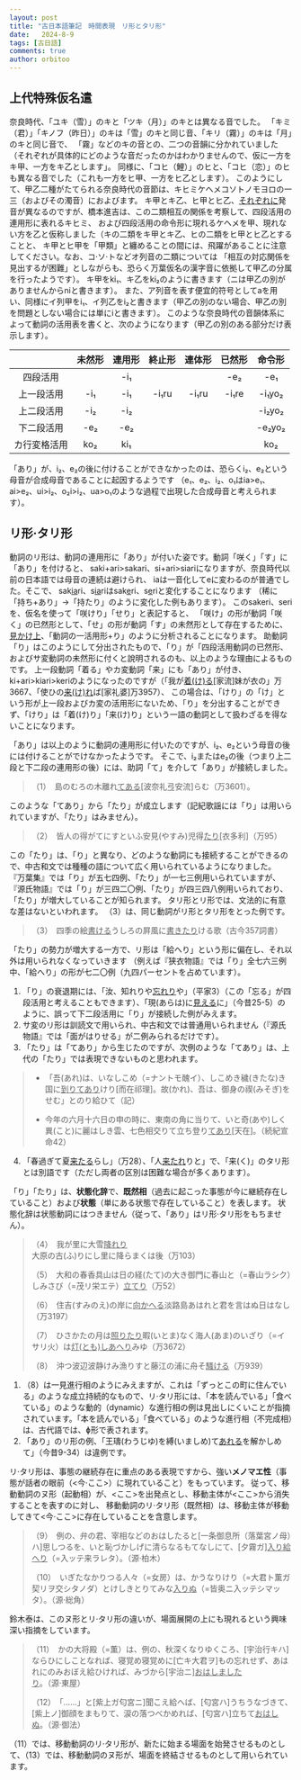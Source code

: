 ```yaml
---
layout: post
title: "古日本語筆記　時間表現　リ形とタリ形"
date:   2024-8-9
tags: [古日語]
comments: true
author: orbitoo
---
```


## 上代特殊仮名遣

奈良時代、「ユキ（雪）」のキと「ツキ（月）」のキとは異なる音でした。
「キミ（君）」「キノフ（昨日）」のキは「雪」のキと同じ音、「キリ（霧）」のキは「月」のキと同じ音で、
「霧」などのキの音との、二つの音韻に分かれていました（それぞれが具体的にどのような音だったのかはわかりませんので、仮に一方をキ甲、一方をキ乙とします」。
同様に、「コヒ（鯉）」のヒと、「コヒ（恋）」のヒも異なる音でした（これも一方をヒ甲、一方をヒ乙とします）。
このようにして、甲乙二種がたてられる奈良時代の音節は、キヒミケヘメコソトノモヨロの一三（およびその濁音）におよびます。
キ甲とキ乙、ヒ甲とヒ乙、<u>それぞれに</u>発音が異なるのですが、橋本進吉は、この二類相互の関係を考察して、四段活用の連用形に表れるキヒミ、
および四段活用の命令形に現れるケヘメを甲、現れない方を乙と仮称しました（キの二類をキ甲とキ乙、ヒの二類をヒ甲とヒ乙とすることと、
キ甲とヒ甲を「甲類」と纏めることの間には、飛躍があることに注意してください。なお、コ·ソ·トなどオ列音の二類については
「相互の対応関係を見出するが困難」としながらも、恐らく万葉仮名の漢字音に依拠して甲乙の分属を行ったようです）。
キ甲をki₁、キ乙をki₂のように書きます（ニは甲乙の別がありませんからniと書きます）。
また、ア列音を表す便宜的符号としてaを用い、同様にイ列甲をi₁、イ列乙をi₂と書きます（甲乙の別のない場合、甲乙の別を問題としない場合には単にiと書きます）。
このような奈良時代の音韻体系によって動詞の活用表を書くと、次のようになります（甲乙の別のある部分だけ表示します）。

|              | 未然形 | 連用形 | 終止形 | 連体形 | 已然形 | 命令形 |
| :----------: | :----: | :----: | :----: | :----: | :----: | :----: |
|   四段活用   |        |  -i₁   |        |        |  -e₂   |  -e₁   |
|  上一段活用  |  -i₁   |  -i₁   | -i₁ru  | -i₁ru  | -i₁re  | -i₁yo₂ |
|  上二段活用  |  -i₂   |  -i₂   |        |        |        | -i₂yo₂ |
|  下二段活用  |  -e₂   |  -e₂   |        |        |        | -e₂yo₂ |
| カ行変格活用 |  ko₂   |  ki₁   |        |        |        |  ko₂   |

「あり」が、i₂、e₂の後に付けることができなかったのは、恐らくi₂、e₂という母音が合成母音であることに起因するようです
（e₁、e₂、i₂、o₁はia>e₁、ai>e₂、ui>i₂、o₂i>i₂、ua>o₁のような過程で出現した合成母音と考えられます）。

## リ形·タリ形

動詞のリ形は、動詞の連用形に「あり」が付いた姿です。動詞「咲く」「す」に「あり」を付けると、
saki+ari>sakari、si+ari>siariになりますが、奈良時代以前の日本語では母音の連続は避けられ、
iaは一音化してeに変わるのが普通でした。そこで、
sak<u>ia</u>ri、s<u>ia</u>riはsak<u>e</u>ri、s<u>e</u>riと変化することになります
（稀に「持ち+あり」->「持たり」のように変化した例もあります）。
このsakeri、seriを、仮名を使って「咲けり」「せり」と表記すると、
「咲け」の形が動詞「咲く」の已然形として、「せ」の形が動詞「す」の未然形として存在するために、
<u>見かけ上</u>、「動詞の一活用形+り」のように分析されることになります。
助動詞「り」はこのようにして分出されたもので、「り」が「四段活用動詞の已然形、およびサ変動詞の未然形に付くと說明されるのも、以上のような理由によるものです。
上一段動詞「着る」やカ変動詞「来」にも「あり」が付き、
ki+ari>kiari>keriのようになったのですが（「我が<u>着(け)る</u>[家流]妹が衣の」万3667、「使ひの<u>来(け)れ</u>ば[家礼婆]万3957）、
この場合は、「けり」の「け」という形が上一段およびカ変の活用形にないため、「り」を分出することができず、「けり」は「着(け)り」「来(け)り」という一語の動詞として扱わざるを得ないことになります。

「あり」は以上のように動詞の連用形に付いたのですが、i₂、e₂という母音の後には付けることがでけなかったようです。
そこで、i₂またはe₂の後（つまり上二段と下二段の連用形の後）には、助詞「て」を介して「あり」が接続しました。

> （1）　島のむろの木離れ<u>てある</u>[波奈礼弖安流]らむ（万3601）。

このような「てあり」から「たり」が成立します（記紀歌謡には「り」は用いられていますが、「たり」はみません）。

> （2）　皆人の得がてにすといふ安見(やすみ)児得<u>たり</u>[衣多利]（万95）

この「たり」は、「り」と異なり、どのような動詞にも接続することができるので、中古和文では種種の語について広く用いられているようになりました。
『万葉集』では「り」が五七四例、「たり」が一七三例用いられていますが、
『源氏物語』では「り」が三四二〇例、「たり」が四三四八例用いられており、「たり」が増大していることが知られます。
タリ形とリ形では、文法的に有意な差はないといわれます。
（3）は、同じ動詞がリ形とタリ形をとった例です。

> （3）　四季の絵<u>書ける</u>うしろの屛風に<u>書きたり</u>ける歌（古今357詞書）

「たり」の勢力が増大する一方で、リ形は「給へり」という形に偏在し、それ以外は用いられなくなっていきます
（例えば『狭衣物語』では「り」全七六三例中、「給へり」の形が七二〇例（九四パーセントを占めています）。

1. 「り」の衰退期には、「汝、知れりや<u>忘れり</u>や」（平家3）（この「忘る」が四段活用と考えることもできます）、「現(あらは)に<u>見える</u>に」（今昔25-5）のように、誤って下二段活用に「り」が接続した例がみえます。
2. サ変のリ形は訓読文で用いられ、中古和文では普通用いられません（『源氏物語』では「面がはりせる」が二例みられるだけです）。
3. 「たり」は「てあり」から生じたのですが、次例のような「てあり」は、上代の「たり」では表現できないものと思われます。
> - 「吾(あれ)は、いなしこめ（=ナントモ醜イ）、しこめき穢(きたな)き国に<u>到りてあり</u>けり[而在祁理]。故(かれ)、吾は、御身の禊(みそぎ)をせむ」とのり給ひて（記）
>
> - 今年の六月十六日の申の時に、東南の角に当りて、いと奇(あや)しく異(こと)に麗はしき雲、七色相交りて立ち登り<u>てあり</u>[天在]。（続紀宣命42）
4. 「春過ぎて夏<u>来たる</u>らし」（万28）、「人<u>来たれ</u>りと」で、「来(く)」のタリ形とは別語です（ただし両者の区別は困難な場合が多くあります）。

「り」「たり」は、**状態化辞**で、**既然相**（過去に起こった事態が今に継続存在していること）および**状態**（単にある状態で存在していること）を表します。
状態化辞は状態動詞にはつきません（従って、「あり」はリ形·タリ形をもちません）。

> （4）　我が里に大雪<u>降れり</u>大原の古(ふ)りにし里に降らまくは後（万103）
>
> （5）　大和の春香具山は日の経(たて)の大き御門に春山と（=春山ラシク）しみさび（=茂リ栄エテ）<u>立てり</u>（万52）
>
> （6）　住吉(すみのえ)の岸に<u>向かへる</u>淡路島あはれと君を言はぬ日はなし（万3197）
>
> （7）　ひさかたの月は<u>照りたり</u>暇(いとま)なく海人(あま)のいざり（=イサリ火）は<u>灯(とも)しあへり</u>みゆ（万3672）
>
> （8）　沖つ波辺波静けみ漁りすと藤江の浦に舟そ<u>騷ける</u>（万939）

1. （8）は一見進行相のようにみえますが、これは「ずっとこの町に住んでいる」のような成立持続的なもので、リ·タリ形には、「本を読んでいる」「食べている」のような動的（dynamic）な進行相の例は見出しにくいことが指摘されています。「本を読んでいる」「食べている」のような進行相（不完成相）は、古代語では、ɸ形で表されます。
2. 「あり」のリ形の例、「王璹(わうじゆ)を縛(いましめ)て<u>あれる</u>を解かしめて」（今昔9-34）は違例です。

リ·タリ形は、事態の継続存在に重点のある表現ですから、強い**メノマエ性**（事態が話者の眼前（<今·ここ>）に現れていること）をもっています。
従って、移動動詞のヌ形（起動相）が、<ここ>を出発点とし、移動主体が<ここ>から消失することを表すのに対し、
移動動詞のリ·タリ形（既然相）は、移動主体が移動してきて<今·ここ>に存在していることを含意します。

> （9）　例の、弁の君、宰相などのおはしたると[一条御息所（落葉宮ノ母）ハ]思しつるを、いと恥づかしげに清らなるもてなしにて、[夕霧ガ]<u>入り給へり</u>（=入ッテ来ラレタ）。（源·柏木）
>
> （10）　いぎたなかりつる人々（=女房）は、かうなりけり（=大君ト薫ガ契リヲ交シタノダ）とけしきとりてみな<u>入りぬ</u>（=皆奥ニ入ッテシマッタ）。（源·総角）

鈴木泰は、このヌ形とリ·タリ形の違いが、場面展開の上にも現れるという興味深い指摘をしています。

> （11）　かの大将殿（=薫）は、例の、秋深くなりゆくころ、[宇治行キハ]ならひにしことなれば、寝覚め寝覚めに[亡キ大君ヲ]もの忘れせず、あはれにのみおぼえ給ひければ、みづから[宇治ニ]<u>おはしましたり</u>。（源·東屋）
>
> （12）　「……」と[紫上ガ匂宮ニ]聞こえ給へば、[匂宮ハ]うちうなづきて、[紫上ノ]御顔をまもりて、涙の落つべかめれば、[匂宮ハ]立ちて<u>おはしぬ</u>。（源·御法）

（11）では、移動動詞のリ·タリ形が、新たに始まる場面を始発させるものとして、（13）では、移動動詞のヌ形が、場面を終結させるものとして用いられています。
